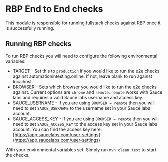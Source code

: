 # RBP End to End checks

This module is responsible for running fullstack checks against RBP once it is successfully running.

## Running RBP checks

To run RBP checks you will need to configure the following environmental variables:

* TARGET - Set this to `production` if you would like to run the e2e checks against automationintesting.online. If not, leave blank to run against localhost.  
* BROWSER - Sets which browser you would like to run the e2e checks against. Current options are `chrome` and `remote`. `remote` works with Sauce labs and requires a valid Sauce labs username and access key.
* SAUCE_USERNAME - If you are using `BROWSER = remote` then you will need to set `SAUCE_USERNAME` to the username set in your Sauce labs account.
* SAUCE_ACCESS_KEY - If you are using `BROWSER = remote` then you will need to set `SAUCE_ACCESS_KEY` to the access key set in your Sauce labs account. You can find the access key here: [https://app.saucelabs.com/user-settings](https://app.saucelabs.com/user-settings)

With your environmental variables set. Simply run `mvn clean test` to start the checks.
